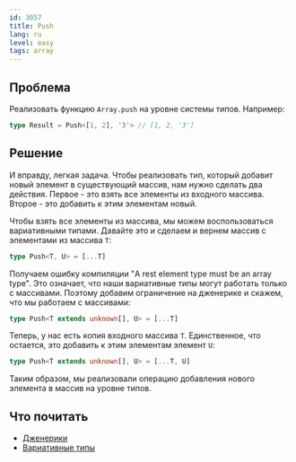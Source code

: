 ```yaml
---
id: 3057
title: Push
lang: ru
level: easy
tags: array
---
```


## Проблема

Реализовать функцию `Array.push` на уровне системы типов.
Например:

```typescript
type Result = Push<[1, 2], '3'> // [1, 2, '3']
```

## Решение

И вправду, легкая задача.
Чтобы реализовать тип, который добавит новый элемент в существующий массив, нам нужно сделать два действия.
Первое - это взять все элементы из входного массива.
Второе - это добавить к этим элементам новый.

Чтобы взять все элементы из массива, мы можем воспользоваться вариативными типами.
Давайте это и сделаем и вернем массив с элементами из массива `T`:

```typescript
type Push<T, U> = [...T]
```

Получаем ошибку компиляции "A rest element type must be an array type".
Это означает, что наши вариативные типы могут работать только с массивами.
Поэтому добавим ограничение на дженерике и скажем, что мы работаем с массивами:

```typescript
type Push<T extends unknown[], U> = [...T]
```

Теперь, у нас есть копия входного массива `T`.
Единственное, что остается, это добавить к этим элементам элемент `U`:

```typescript
type Push<T extends unknown[], U> = [...T, U]
```

Таким образом, мы реализовали операцию добавления нового элемента в массив на уровне типов.

## Что почитать

- [Дженерики](https://www.typescriptlang.org/docs/handbook/2/generics.html)
- [Вариативные типы](https://www.typescriptlang.org/docs/handbook/release-notes/typescript-4-0.html#variadic-tuple-types)
